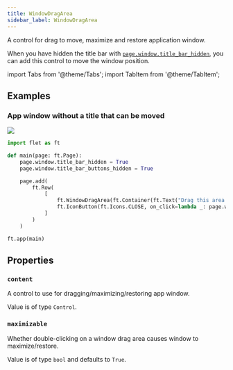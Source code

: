 ```yaml
---
title: WindowDragArea
sidebar_label: WindowDragArea
---
```


A control for drag to move, maximize and restore application window.

When you have hidden the title bar with [`page.window.title_bar_hidden`](/docs/reference/types/window#title_bar_hidden),
you can add this control to move the window position.

import Tabs from '@theme/Tabs';
import TabItem from '@theme/TabItem';

## Examples

### App window without a title that can be moved

<img src="/img/docs/controls/window-drag-area/no-title-draggable-window.png" className="screenshot-50" />

<Tabs groupId="language">
  <TabItem value="python" label="Python" default>

```python
import flet as ft

def main(page: ft.Page):
    page.window.title_bar_hidden = True
    page.window.title_bar_buttons_hidden = True

    page.add(
        ft.Row(
            [
                ft.WindowDragArea(ft.Container(ft.Text("Drag this area to move, maximize and restore application window."), bgcolor=ft.Colors.AMBER_300, padding=10), expand=True),
                ft.IconButton(ft.Icons.CLOSE, on_click=lambda _: page.window.close())
            ]
        )
    )

ft.app(main)
```
  </TabItem>
</Tabs>

## Properties

### `content`

A control to use for dragging/maximizing/restoring app window.

Value is of type `Control`.

### `maximizable`

Whether double-clicking on a window drag area causes window to maximize/restore.

Value is of type `bool` and defaults to `True`.
